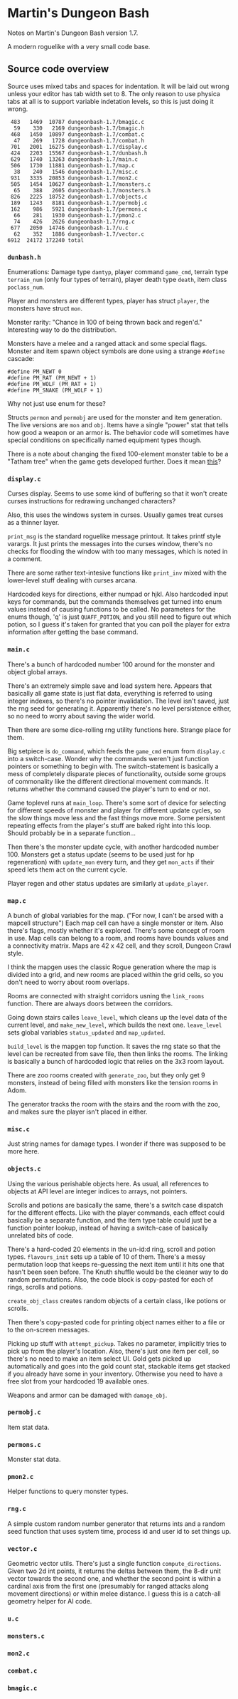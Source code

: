 Martin's Dungeon Bash
=====================

Notes on Martin's Dungeon Bash version 1.7.

A modern roguelike with a very small code base.

Source code overview
--------------------

Source uses mixed tabs and spaces for indentation. It will be laid
out wrong unless your editor has tab width set to 8. The only reason
to use physica tabs at all is to support variable indetation
levels, so this is just doing it wrong.

     483   1469  10787 dungeonbash-1.7/bmagic.c
      59    330   2169 dungeonbash-1.7/bmagic.h
     468   1450  10897 dungeonbash-1.7/combat.c
      47    269   1728 dungeonbash-1.7/combat.h
     701   2001  16275 dungeonbash-1.7/display.c
     424   2203  15567 dungeonbash-1.7/dunbash.h
     629   1740  13263 dungeonbash-1.7/main.c
     506   1730  11881 dungeonbash-1.7/map.c
      38    240   1546 dungeonbash-1.7/misc.c
     931   3335  20853 dungeonbash-1.7/mon2.c
     505   1454  10627 dungeonbash-1.7/monsters.c
      65    388   2605 dungeonbash-1.7/monsters.h
     826   2225  18752 dungeonbash-1.7/objects.c
     189   1243   8181 dungeonbash-1.7/permobj.c
     162    986   5921 dungeonbash-1.7/permons.c
      66    281   1930 dungeonbash-1.7/pmon2.c
      74    426   2626 dungeonbash-1.7/rng.c
     677   2050  14746 dungeonbash-1.7/u.c
      62    352   1886 dungeonbash-1.7/vector.c
    6912  24172 172240 total

### `dunbash.h`

Enumerations: Damage type `damtyp`, player command `game_cmd`,
terrain type `terrain_num` (only four types of terrain), player
death type `death`, item class `poclass_num`.

Player and monsters are different types, player has struct `player`,
the monsters have struct `mon`.

Monster rarity: "Chance in 100 of being thrown back and regen'd."
Interesting way to do the distribution.

Monsters have a melee and a ranged attack and some special flags.
Monster and item spawn object symbols are done using a strange
`#define` cascade:

    #define PM_NEWT 0
    #define PM_RAT (PM_NEWT + 1)
    #define PM_WOLF (PM_RAT + 1)
    #define PM_SNAKE (PM_WOLF + 1)

Why not just use enum for these?

Structs `permon` and `permobj` are used for the monster and item
generation. The live versions are `mon` and `obj`. Items have a
single "power" stat that tells how good a weapon or an armor is.
The behavior code will sometimes have special conditions on
specifically named equipment types though.

There is a note about changing the fixed 100-element monster table
to be a "Tatham tree" when the game gets developed further. Does it
mean
[this](http://www.chiark.greenend.org.uk/~sgtatham/algorithms/cbtree.html)?

### `display.c`

Curses display. Seems to use some kind of buffering so that it won't
create curses instructions for redrawing unchanged characters?

Also, this uses the windows system in curses. Usually games treat
curses as a thinner layer.

`print_msg` is the standard roguelike message printout. It takes
printf style varargs. It just prints the messages into the curses
window, there's no checks for flooding the window with too many
messages, which is noted in a comment.

There are some rather text-intesive functions like `print_inv` mixed
with the lower-level stuff dealing with curses arcana.

Hardcoded keys for directions, either numpad or hjkl. Also hardcoded
input keys for commands, but the commands themselves get turned into
enum values instead of causing functions to be called. No parameters
for the enums though, 'q' is just `QUAFF_POTION`, and you still need
to figure out which potion, so I guess it's taken for granted that
you can poll the player for extra information after getting the base
command.

### `main.c`

There's a bunch of hardcoded number 100 around for the monster and
object global arrays.

There's an extremely simple save and load system here. Appears that
basically all game state is just flat data, everything is
referred to using integer indexes, so there's no pointer
invalidation. The level isn't saved, just the rng seed for
generating it. Apparently there's no level persistence either, so no
need to worry about saving the wider world.

Then there are some dice-rolling rng utility functions here. Strange
place for them.

Big setpiece is `do_command`, which feeds the `game_cmd` enum from
`display.c` into a switch-case. Wonder why the commands weren't just
function pointers or something to begin with. The switch-statement
is basically a mess of completely disparate pieces of functionality,
outside some groups of commonality like the different directional
movement commands. It returns whether the command caused the
player's turn to end or not.

Game toplevel runs at `main_loop`. There's some sort of device for
selecting for different speeds of monster and player for different
update cycles, so the slow things move less and the fast things move
more. Some persistent repeating effects from the player's stuff are
baked right into this loop. Should probably be in a separate
function...

Then there's the monster update cycle, with another hardcoded number
100. Monsters get a status update (seems to be used just for hp
regeneration) with `update_mon` every turn, and they get `mon_acts`
if their speed lets them act on the current cycle.

Player regen and other status updates are similarly at
`update_player`.

### `map.c`

A bunch of global variables for the map. ("For now, I can't be
arsed with a mapcell structure") Each map cell can have a single
monster or item. Also there's flags, mostly whether it's explored.
There's some concept of room in use. Map cells can belong to a room,
and rooms have bounds values and a connectivity matrix. Maps are 42
x 42 cell, and they scroll, Dungeon Crawl style.

I think the mapgen uses the classic Rogue generation where the map
is divided into a grid, and new rooms are placed within the grid
cells, so you don't need to worry about room overlaps.

Rooms are connected with straight corridors usning the `link_rooms`
function. There are always doors between the corridors.

Going down stairs calles `leave_level`, which cleans up the level
data of the current level, and `make_new_level`, which builds the
next one. `leave_level` sets global variables `status_updated` and
`map_updated`.

`build_level` is the mapgen top function. It saves the rng state so
that the level can be recreated from save file, then then links the
rooms. The linking is basically a bunch of hardcoded logic that
relies on the 3x3 room layout.

There are zoo rooms created with `generate_zoo`, but they only get 9
monsters, instead of being filled with monsters like the tension
rooms in Adom.

The generator tracks the room with the stairs and the room with the
zoo, and makes sure the player isn't placed in either.

### `misc.c`

Just string names for damage types. I wonder if there was supposed
to be more here.

### `objects.c`

Using the various perishable objects here. As usual, all references
to objects at API level are integer indices to arrays, not pointers.

Scrolls and potions are basically the same, there's a switch case
dispatch for the different effects. Like with the player commands,
each effect could basically be a separate function, and the item
type table could just be a function pointer lookup, instead of
having a switch-case of basically unrelated bits of code.

There's a hard-coded 20 elements in the un-id:d ring, scroll and
potion types. `flavours_init` sets up a table of 10 of them. There's
a messy permutation loop that keeps re-guessing the next item until
it hits one that hasn't been seen before. The Knuth shuffle would be
the cleaner way to do random permutations. Also, the code block is
copy-pasted for each of rings, scrolls and potions.

`create_obj_class` creates random objects of a certain class, like
potions or scrolls.

Then there's copy-pasted code for printing object names either to a
file or to the on-screen messages.

Picking up stuff with `attempt_pickup`. Takes no parameter,
implicitly tries to pick up from the player's location. Also,
there's just one item per cell, so there's no need to make an item
select UI. Gold gets picked up automatically and goes into the gold
count stat, stackable items get stacked if you already have some in
your inventory. Otherwise you need to have a free slot from your
hardcoded 19 available ones.

Weapons and armor can be damaged with `damage_obj`.

### `permobj.c`

Item stat data.

### `permons.c`

Monster stat data.

### `pmon2.c`

Helper functions to query monster types.

### `rng.c`

A simple custom random number generator that returns ints and a
random seed function that uses system time, process id and user id
to set things up.

### `vector.c`

Geometric vector utils. There's just a single function
`compute_directions`. Given two 2d int points, it returns the deltas
between them, the 8-dir unit vector towards the second one, and
whether the second point is within a cardinal axis from the first
one (presumably for ranged attacks along movement directions) or
within melee distance. I guess this is a catch-all geometry helper
for AI code.

### `u.c`
### `monsters.c`
### `mon2.c`
### `combat.c`
### `bmagic.c`
